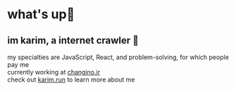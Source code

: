 # what's up👋 
## im karim, a internet crawler 🔭

my specialties are JavaScript, React, and problem-solving, for which people pay me  
currently working at [changino.ir](https://changino.ir)  
check out [karim.run](https://karim.run) to learn more about me
